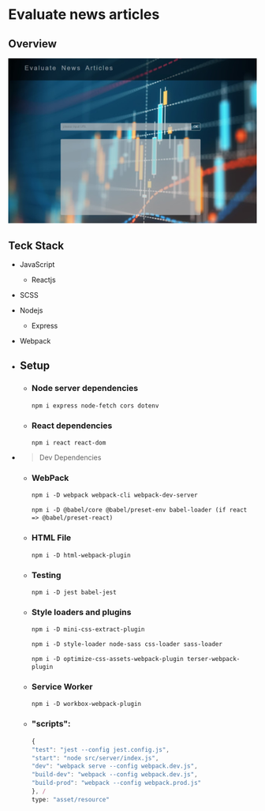 # Evaluate news articles

## Overview

![This is an image](./_overview/pic.jpg)

## Teck Stack

- JavaScript
  - Reactjs
- SCSS
- Nodejs
  - Express
- Webpack

- ## Setup

  - ### Node server dependencies

    ```
    npm i express node-fetch cors dotenv
    ```

  - ### React dependencies

    ```
    npm i react react-dom
    ```

- > Dev Dependencies

  - ### WebPack

    ```
    npm i -D webpack webpack-cli webpack-dev-server
    ```

    ```
    npm i -D @babel/core @babel/preset-env babel-loader (if react => @babel/preset-react)
    ```

  - ### HTML File

    ```
    npm i -D html-webpack-plugin
    ```

  - ### Testing

    ```
    npm i -D jest babel-jest
    ```

  - ### Style loaders and plugins

    ```
    npm i -D mini-css-extract-plugin
    ```

    ```
    npm i -D style-loader node-sass css-loader sass-loader
    ```

    ```
    npm i -D optimize-css-assets-webpack-plugin terser-webpack-plugin
    ```

  - ### Service Worker

    ```
    npm i -D workbox-webpack-plugin
    ```

  - ### "scripts":

    ```javascript
    {
    "test": "jest --config jest.config.js",
    "start": "node src/server/index.js",
    "dev": "webpack serve --config webpack.dev.js",
    "build-dev": "webpack --config webpack.dev.js",
    "build-prod": "webpack --config webpack.prod.js"
    }, /
    type: "asset/resource"
    ```
